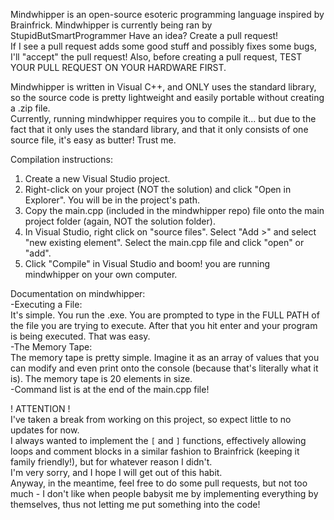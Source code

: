 Mindwhipper is an open-source esoteric programming language inspired by Brainfrick. Mindwhipper is currently being ran by StupidButSmartProgrammer 
Have an idea? Create a pull request!  
If I see a pull request adds some good stuff and possibly fixes some bugs, I'll "accept" the pull request! Also, before creating a pull request, TEST YOUR PULL REQUEST ON YOUR HARDWARE FIRST.


Mindwhipper is written in Visual C++, and ONLY uses the standard library, so the source code is pretty lightweight and easily portable without creating a .zip file.  
Currently, running mindwhipper requires you to compile it... but due to the fact that it only uses the standard library, and that it only consists of one source file, it's easy as butter! Trust me.

Compilation instructions:
1. Create a new Visual Studio project.
2. Right-click on your project (NOT the solution) and click "Open in Explorer". You will be in the project's path.
3. Copy the main.cpp (included in the mindwhipper repo) file onto the main project folder (again, NOT the solution folder).
4. In Visual Studio, right click on "source files". Select "Add >" and select "new existing element". Select the main.cpp file and click "open" or "add".
5. Click "Compile" in Visual Studio and boom! you are running mindwhipper on your own computer.

Documentation on mindwhipper:  
-Executing a File:  
It's simple. You run the .exe. You are prompted to type in the FULL PATH of the file you are trying to execute. After that you hit enter and your program is being executed. That was easy.  
-The Memory Tape:  
The memory tape is pretty simple. Imagine it as an array of values that you can modify and even print onto the console (because that's literally what it is). The memory tape is 20 elements in size.  
-Command list is at the end of the main.cpp file!  

! ATTENTION !  
I've taken a break from working on this project, so expect little to no updates for now.  
I always wanted to implement the `[` and `]` functions, effectively allowing loops and comment blocks in a similar fashion to Brainfrick (keeping it family friendly!), but for whatever reason I didn't.  
I'm very sorry, and I hope I will get out of this habit.  
Anyway, in the meantime, feel free to do some pull requests, but not too much - I don't like when people babysit me by implementing everything by themselves, thus not letting me put something into the code!
